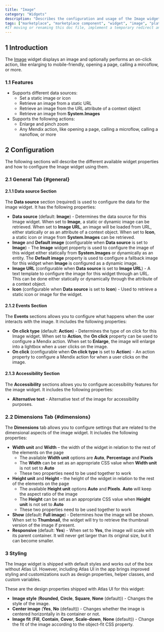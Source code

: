 ```yaml
---
title: "Image"
category: "Widgets"
description: "Describes the configuration and usage of the Image widget, which is available in the Mendix Marketplace."
tags: ["marketplace", "marketplace component", "widget", "image", "platform support"]
#If moving or renaming this doc file, implement a temporary redirect and let the respective team know they should update the URL in the product. See Mapping to Products for more details.
---
```


## 1 Introduction

The [Image]() widget displays an image and optionally performs an on-click action, like enlarging to mobile-friendly, opening a page, calling a mircoflow, or more.

### 1.1 Features

* Supports different data sources:
	* Set a static image or icon
	* Retrieve an image from a static URL
	* Retrieve an image from the URL attribute of a context object
	* Retrieve an image from **System.Images**
* Supports the following actions:
	* Enlarge and pinch zoom
	* Any Mendix action, like opening a page, calling a microflow, calling a nanoflow, or more

## 2 Configuration

The following sections will describe the different available widget properties and how to configure the Image widget using them.  

### 2.1 General Tab {#general}

#### 2.1.1 Data source Section

The **Data source** section (required) is used to configure the data for the image widget. It has the following properties:

* **Data source** (default: **Image**) - Determines the data source for this Image widget. When set to **Image**, a static or dynamic image can be retrieved. When set to **Image URL**, an image will be loaded from URL, either statically or as an attribute of a context object. When set to **Icon**, a static icon or image from **System.Images** can be retrieved.
* **Image** and **Default image** (configurable when **Data source** is set to **Image**) - The **Image** widget property is used to configure the image of this widget either statically from **System.Images** or dynamically as an entity. The **Default image** property is used to configure a fallback image for this widget when **Image** is configured as a dynamic image.
* **Image URL** (configurable when **Data source** is set to **Image URL**) - A text template to configure the image for this widget through an URL. This can be done either statically or dynamically through the attribute of a context object.
* **Icon** (configurable when **Data source** is set to **Icon**) - Used to retrieve a static icon or image for the widget.

#### 2.1.2 Events Section

The **Events** sections allows you to configure what happens when the user interacts with the image. It includes the following properties:

* **On click type** (default: **Action**) - Determines the type of on click for this Image widget. When set to **Action**, the **On click** property can be used to configure a Mendix action. When set to **Enlarge**, the image will enlarge into a lightbox when a user clicks on the image.
* **On click** (configurable when **On click type** is set to **Action**) - An action property to configure a Mendix action for when a user clicks on the image.

#### 2.1.3 Accessibility Section

The **Accessibility** sections allows you to configure accessibility features for the image widget. It includes the following properties:

* **Alternative text** - Alternative text of the image for accessibility purposes.

### 2.2 Dimensions Tab {#dimensions}

The **Dimensions** tab allows you to configure settings that are related to the dimensional aspects of the image widget. It includes the following properties:

* **Width unit** and **Width** – the width of the widget in relation to the rest of the elements on the page
	* The available **Width unit** options are **Auto**, **Percentage** and **Pixels**
	* The **Width** can be set as an appropriate CSS value when **Width unit** is not set to **Auto**
	* These two properties need to be used together to work
* **Height unit** and **Height** – the height of the widget in relation to the rest of the elements on the page
	* The available **Height unit** options **Auto** and **Pixels**. **Auto** will keep the aspect ratio of the image
	* The **Height** can be set as an appropriate CSS value when **Height unit** is not set to **Auto**
	* These two properties need to be used together to work
* **Show** (default: **Full image**) - Determines how the image will be shown. When set to **Thumbnail**, the widget will try to retrieve the thumbnail version of the image if present.
* **Responsive** (default: **Yes**) - When set to **Yes**, the image will scale with its parent container. It will never get larger than its original size, but it can become smaller.

### 3 Styling

The Image widget is shipped with default styles and works out of the box without Atlas UI. However, including Atlas UI in the app brings improved styling and customizations such as design properties, helper classes, and custom variables.

These are the design properties shipped with Atlas UI for this widget:

* **Image style** (**Rounded**, **Circle**, **Square**, **None** (default)) - Changes the style of the image.
* **Center image** (**Yes**, **No** (default)) - Changes whether the image is centered horizontally in its container or not.
* **Image fit** (**Fill**, **Contain**, **Cover**, **Scale-down**, **None** (default)) - Change the fit of the image according to the object-fit CSS property.
